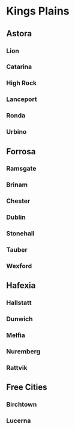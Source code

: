 # Kings Plains


## Astora

### Lion

### Catarina

### High Rock

### Lanceport

### Ronda

### Urbino


## Forrosa

### Ramsgate

### Brinam

### Chester

### Dublin

### Stonehall

### Tauber

### Wexford


## Hafexia

### Hallstatt

### Dunwich

### Melfia

### Nuremberg

### Rattvik


## Free Cities

### Birchtown

### Lucerna